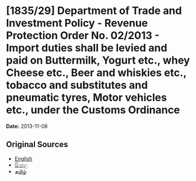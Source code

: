 # [1835/29] Department of Trade and Investment Policy - Revenue Protection Order No. 02/2013 - Import duties shall be levied and paid on Buttermilk, Yogurt etc., whey Cheese etc., Beer and whiskies etc., tobacco and substitutes and pneumatic tyres, Motor vehicles etc., under the Customs Ordinance

**Date:** 2013-11-08

## Original Sources

- [English](https://documents.gov.lk/view/extra-gazettes/2013/11/1835-29_E.pdf)
- [සිංහල](https://documents.gov.lk/view/extra-gazettes/2013/11/1835-29_S.pdf)
- [தமிழ்](https://documents.gov.lk/view/extra-gazettes/2013/11/1835-29_T.pdf)
